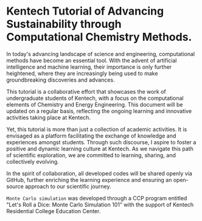 # Kentech Tutorial of Advancing Sustainability through Computational Chemistry Methods.

In today's advancing landscape of science and engineering,  computational methods have become an essential tool. With the advent of artificial intelligence and machine learning, their importance is only further heightened, where they are increasingly being used to make groundbreaking discoveries and advances.


This tutorial is a collaborative effort that showcases the work of undergraduate students of Kentech, with a focus on the computational elements of Chemistry and Energy Engineering. This document will be updated on a regular basis, reflecting the ongoing learning and innovative activities taking place at Kentech.


Yet, this tutorial is more than just a collection of academic activities. It is envisaged as a platform facilitating the exchange of knowledge and experiences amongst students. Through such discourse, I aspire to foster a positive and dynamic learning culture at Kentech. As we navigate this path of scientific exploration, we are committed to learning, sharing, and collectively evolving.


In the spirit of collaboration, all developed codes will be shared openly via GitHub, further enriching the learning experience and ensuring an open-source approach to our scientific journey.

```Monte Carlo simulation``` was developed through a CCP program entitled "Let's Roll a Dice: Monte Carlo Simulation 101" with the support of Kentech Residential College Education Center.
